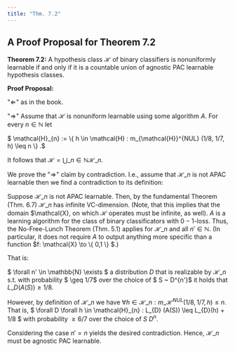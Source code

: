 ```yaml
---
title: "Thm. 7.2"
---
```


## A Proof Proposal for Theorem 7.2

**Theorem 7.2:**
A hypothesis class $\mathcal{H}$ of binary classifiers is nonuniformly learnable if and only if it is a countable union of agnostic PAC learnable hypothesis classes.

**Proof Proposal:** 

"$\Leftarrow$" as in the book.

"$\Rightarrow$" 
Assume that $\mathcal{H}$ is nonuniform learnable using some algorithm $A$.
For every $n \in \mathbb{N}$ let 

$ \mathcal{H}\_{n} := \\{ h \in \mathcal{H} : m\_{\mathcal{H}}^{NUL} (1/8, 1/7, h) \leq n \\} .$

It follows that $\mathcal{H} = \bigcup\_{n \in \mathbb{N}} \mathcal{H}\_{n}$.

We prove the "$\Rightarrow$" claim by contradiction. 
I.e., assume that $\mathcal{H}\_{n}$ is not APAC learnable then we find a contradiction to its definition:

Suppose $\mathcal{H}\_{n}$ is not APAC learnable. 
Then, by the fundamental Theorem (Thm. 6.7) $\mathcal{H}\_{n}$ has infinite VC-dimension.
(Note, that this implies that the domain $\mathcal{X}, on which $\mathcal{H}$ operates must be infinite, as well).
$A$ is a learning algorithm for the class of binary classificators with $0-1$-loss.
Thus, the No-Free-Lunch Theorem (Thm. 5.1) applies for $\mathcal{H}\_{n}$ and all $n' \in \mathbb{N}$.
(In particular, it does not require $A$ to output anything more specific than a function $f: \mathcal{X} \to \\{ 0,1 \\} $.)

That is:

$ \forall n' \in \mathbb{N} \exists $ a distribution $D$ that is realizable by $\mathcal{H}\_{n}$ s.t. with probability $ \geq 1/7$ over the choice of $ S ~ D^{n'}$ it holds that $L\_{D} (A(S)) \geq 1/8$. 

However, by definition of $\mathcal{H}\_{n}$ we have $\forall h\in \mathcal{H}\_{n} : m\_{\mathcal{H}}^{NUL} (1/8, 1/7, h) \leq n$.
That is, $ \forall D \forall h \in \mathcal{H}\_{n} : L\_{D} (A(S)) \leq L\_{D}(h) + 1/8 $ with probability $\geq 6/7$ over the choice of $S ~ D^n$.

Considering the case $n' = n$ yields the desired contradiction.
Hence, $\mathcal{H}\_{n}$ must be agnostic PAC learnable. 

